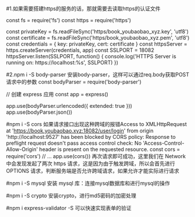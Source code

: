 #1.如果需要搭建https的服务的话，那就需要去读取https的认证文件

const fs = require('fs')
const https = require('https')

const privateKey = fs.readFileSync('https/book_youbaobao_xyz.key', 'utf8')
const certificate = fs.readFileSync('https/book_youbaobao_xyz.pem', 'utf8')
const credentials = { key: privateKey, cert: certificate }
const httpsServer = https.createServer(credentials, app)
const SSLPORT = 18082
httpsServer.listen(SSLPORT, function() {
  console.log('HTTPS Server is running on: https://localhost:%s', SSLPORT)
})

#2.npm i -S body-parser
安装body-parser，这样可以通过req.body获取POST请求中的参数
const bodyParser = require('body-parser')

// 创建 express 应用
const app = express()

app.use(bodyParser.urlencoded({ extended: true }))
app.use(bodyParser.json())

#npm i -S cors
如果请求接口出现这种跨域的报错Access to XMLHttpRequest at 'https://book.youbaobao.xyz:18082/user/login' from origin 'http://localhost:9527' has been blocked by CORS policy: Response to preflight request doesn't pass access control check: No 'Access-Control-Allow-Origin' header is present on the requested resource.
const cors = require('cors')
// ...
app.use(cors())
再次请求即可成功，这里我们在 Network 中会发现发起了两次 https 请求，这是因为由于触发跨域，所以会首先进行 OPTIONS 请求，判断服务端是否允许跨域请求，如果允许才能实际进行请求

#npm i -S mysql
安装 mysql 库：连接mysql数据库和进行mysql的操作

#npm i -S crypto
安装crypto，进行md5密码的加密处理

#npm i express-validator -S
可以快速实现表单的验证

